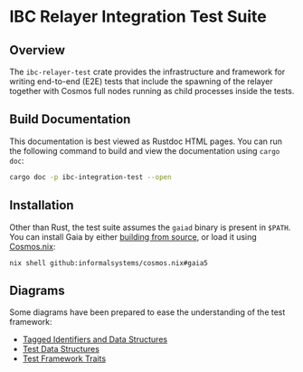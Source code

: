 # IBC Relayer Integration Test Suite

## Overview

The `ibc-relayer-test` crate provides the infrastructure and framework for writing end-to-end (E2E) tests that include the spawning of the relayer together with Cosmos full nodes running as child processes inside the tests.

## Build Documentation

This documentation is best viewed as Rustdoc HTML pages. You can run the following command to build and view the documentation using `cargo doc`:

```bash
cargo doc -p ibc-integration-test --open
```

## Installation

Other than Rust, the test suite assumes the `gaiad` binary is present in `$PATH`. You can install Gaia by either [building from source](https://github.com/cosmos/gaia), or load it using [Cosmos.nix](https://github.com/informalsystems/cosmos.nix/):

```text
nix shell github:informalsystems/cosmos.nix#gaia5
```

## Diagrams

Some diagrams have been prepared to ease the understanding of the test framework:

- [Tagged Identifiers and Data Structures](https://app.excalidraw.com/l/4XqkU6POmGI/7za2eSTChuT)
- [Test Data Structures](https://app.excalidraw.com/l/4XqkU6POmGI/5y6i0NKqiEv)
- [Test Framework Traits](https://app.excalidraw.com/l/4XqkU6POmGI/80KAnVZ6cu4)
